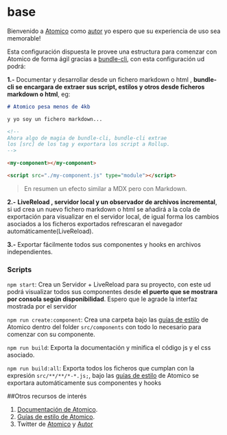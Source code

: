 # base

Bienvenido a [Atomico](https://github.com/atomicojs/atomico) como [autor](https://twitter.com/uppercod) yo espero que su experiencia de uso sea memorable!

Esta configuración dispuesta le provee una estructura para comenzar con Atomico de forma ágil gracias a [bundle-cli](https://github.com/atomicojs/bundle-cli), con esta configuración ud podrá:

**1.-** Documentar y desarrollar desde un fichero markdown o html , **bundle-cli se encargara de extraer sus script, estilos y otros desde ficheros markdown o html**, eg:

```markdown
# Atomico pesa menos de 4kb

y yo soy un fichero markdown...

<!--
Ahora algo de magia de bundle-cli, bundle-cli extrae
los [src] de los tag y exportara los script a Rollup.
-->

<my-component></my-component>

<script src="./my-component.js" type="module"></script>
```

> En resumen un efecto similar a MDX pero con Markdown.

**2.-** **LiveReload , servidor local y un observador de archivos incremental**, si ud crea un nuevo fichero markdown o html se añadirá a la cola de exportación para visualizar en el servidor local, de igual forma los cambios asociados a los ficheros exportados refrescaran el navegador automáticamente(LiveReload).

**3.-** Exportar fácilmente todos sus componentes y hooks en archivos independientes.

### Scripts

`npm start`: Crea un Servidor + LiveReload para su proyecto, con este ud podrá visualizar todos sus componentes desde **el puerto que se mostrara por consola según disponibilidad**. Espero que le agrade la interfaz mostrada por el servidor

`npm run create:component`: Crea una carpeta bajo las [guías de estilo](https://atomico.gitbook.io/doc/guides/code-style) de Atomico dentro del folder `src/components` con todo lo necesario para comenzar con su componente.

`npm run build`: Exporta la documentación y minifica el código js y el css asociado.

`npm run build:all`: Exporta todos los ficheros que cumplan con la expresión `src/**/**/*-*.js;`, bajo las [guías de estilo](https://atomico.gitbook.io/doc/guides/code-style) de Atomico se exportara automáticamente sus componentes y hooks

##Otros recursos de interés

1. [Documentación de Atomico](https://github.com/atomicojs/atomico).
2. [Guías de estilo de Atomico](https://atomico.gitbook.io/doc/guides/code-style).
3. Twitter de [Atomico](https://twitter.com/atomicojs) y [Autor](https://twitter.com/uppercod)
